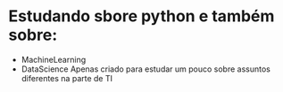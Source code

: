 # Estudando sbore python e também sobre:
- MachineLearning
- DataScience
Apenas criado para estudar um pouco sobre assuntos diferentes na parte de TI

